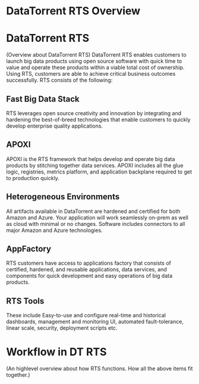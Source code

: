 DataTorrent RTS Overview
================================================================================

# DataTorrent RTS
(Overview about DataTorrent RTS)
DataTorrent RTS enables customers to launch big data products using open source software with quick time to value and operate these products within a viable total cost of ownership. Using RTS, customers are able to achieve critical business outcomes successfully. 
RTS consists of the following:
## Fast Big Data Stack
RTS leverages open source creativity and innovation by integrating and hardening the best-of-breed technologies that enable customers to quickly develop enterprise quality applications.
## APOXI
APOXI is the RTS framework that helps develop and operate big data products by stitching together data services. APOXI includes all the glue logic, registries, metrics platform, and application backplane required to get to production quickly.
## Heterogeneous Environments
All artifacts available in DataTorrent are hardened and certified for both Amazon and Azure. Your application will work seamlessly on-prem as well as cloud with minimal or no changes. Software includes connectors to all major Amazon and Azure technologies.
## AppFactory
RTS customers have access to applications factory that consists of certified, hardened, and reusable applications, data services, and components for quick development and easy operations of big data products.
## RTS Tools
These include Easy-to-use and configure real-time and historical dashboards, management and monitoring UI, automated fault-tolerance, linear scale, security, deployment scripts etc.
# Workflow in DT RTS
(An  highlevel overview about how RTS functions. How all the above items fit together.)
